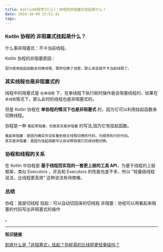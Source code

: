 ```yaml
---
title: Kotlin协程学习(三)：协程的非阻塞式挂起是什么？
date: 2019-10-09 15:51:42
tags:
---
```





### Kotlin 协程的 非阻塞式挂起是什么？

什么事非阻塞式：不卡当前线程。

Kotlin 协程的非阻塞原因：

    因为使用挂起函数会切换线程，既然切换了线程，那么肯定就不卡当前线程了。


### 其实线程也是非阻塞式的

线程中的阻塞式是 `在单线程` 下，在单线程下执行耗时操作是会阻塞线程的，如果在`多线程`情况下，那么此时的线程也是非阻塞式的。
<!-- more -->
但是 Kotlin 协程在 **单协程的情况下也是非阻塞式** 的，因为它可以利用挂起函数来切换线程。

协程是一种 `看起来阻塞，但是其实是非阻塞` 的写法,因为它有挂起函数。

    看起来阻塞：是因为确实你没有看到相关线程切换的代码，为顺序执行的代码。
    其实是非阻塞：是因为挂起函数可以自动帮助我们完成线程切换。



### 协程和线程的关系


在 Kotlin 中协程是 **基于线程而实现的一套更上层的工具 API**，为基于线程的上层框架，类似 Executors ，并且和 Executors 的性能也差不多，所以 "轻量级线程说法，比线程更高效" 这种说法有待商榷。

### 总结

协程：就是切线程
挂起：可以自动切回来的切线程
非阻塞：协程可以用看起来阻塞的代码写出非阻塞式的操作



。



----

**知识链接**


[到底什么是「非阻塞式」挂起？协程真的比线程更轻量级吗？](https://www.bilibili.com/video/av69354029)